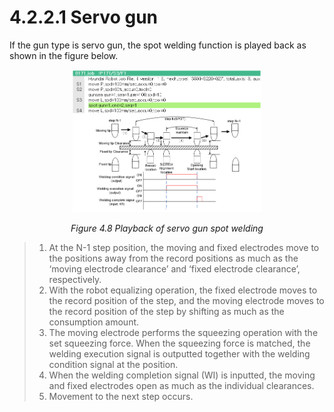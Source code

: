 ﻿# 4.2.2.1 Servo gun

If the gun type is servo gun, the spot welding function is played back as shown in the figure below.

<p align="center">
 <img src="../../../_assets/image_66_eng.PNG" width="60%"></img>
 <em><p align="center">Figure 4.8 Playback of servo gun spot welding</p></em>
</p>


>1. At the N-1 step position, the moving and fixed electrodes move to the positions away from the record positions as much as the ‘moving electrode clearance’ and ‘fixed electrode clearance’, respectively.
>2. With the robot equalizing operation, the fixed electrode moves to the record position of the step, and the moving electrode moves to the record position of the step by shifting as much as the consumption amount.
>3. The moving electrode performs the squeezing operation with the set squeezing force. When the squeezing force is matched, the welding execution signal is outputted together with the welding condition signal at the position.
>4. When the welding completion signal (WI) is inputted, the moving and fixed electrodes open as much as the individual clearances.
>5. Movement to the next step occurs.
